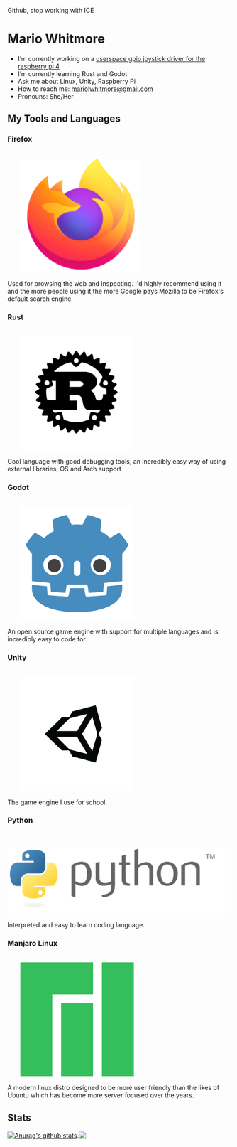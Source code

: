 Github, stop working with ICE
# Mario Whitmore

- I’m currently working on a [userspace gpio joystick driver for the raspberry pi 4](https://github.com/mariowhitmore/rust-raspi-controls)
- I’m currently learning Rust and Godot
- Ask me about Linux, Unity, Raspberry Pi
- How to reach me: mariolwhitmore@gmail.com
- Pronouns: She/Her
<!--- ⚡ Fun fact: ... --->

## My Tools and Languages
### Firefox
<code>
    <img height="256" src="https://raw.githubusercontent.com/mariowhitmore/mariowhitmore/master/Icons/Firefox.svg">
</code>

Used for browsing the web and inspecting. I'd highly recommend using it and the more people using it the more Google pays Mozilla to be Firefox's default search engine.

### Rust
<code>
    <img height="256" src="https://raw.githubusercontent.com/mariowhitmore/mariowhitmore/master/Icons/Rust.svg">
</code>

Cool language with good debugging tools, an incredibly easy way of using external libraries, OS and Arch support

### Godot
<code>
    <img height="256" src="https://raw.githubusercontent.com/mariowhitmore/mariowhitmore/master/Icons/Godot.svg">
</code>

An open source game engine with support for multiple languages and is incredibly easy to code for.

### Unity
<code>
    <img height="256" src="https://raw.githubusercontent.com/mariowhitmore/mariowhitmore/master/Icons/Unity.png">
</code>

The game engine I use for school.

### Python
<code>
    <img src="https://raw.githubusercontent.com/mariowhitmore/mariowhitmore/master/Icons/Python.svg" sytle="width:100vw;">
</code>

Interpreted and easy to learn coding language.

### Manjaro Linux
<code>
    <img height="256" src="https://raw.githubusercontent.com/mariowhitmore/mariowhitmore/master/Icons/Manjaro.svg">
</code>

A modern linux distro designed to be more user friendly than the likes of Ubuntu which has become more server focused over the years.

## Stats
<a href="https://github.com/mariowhitmore/github-readme-statss">
    <img align="center" src="https://github-readme-stats.vercel.app/api?username=mariowhitmore&show_icons=true&theme=tokyonight" alt="Anurag's github stats" >
</a>
<a href="https://github.com/mariowhitmore/github-readme-stats">
    <img align="center" src="https://github-readme-stats.vercel.app/api/top-langs/?username=mariowhitmore&show_icons=true&theme=tokyonight&count_private=true" />
</a>

